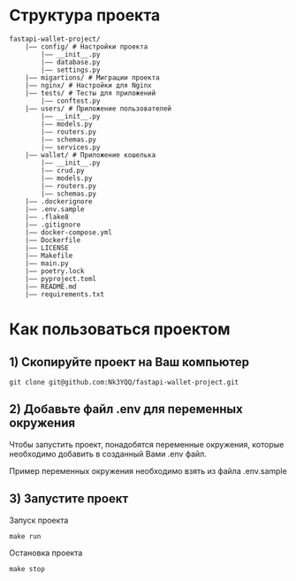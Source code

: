 # Структура проекта
```
fastapi-wallet-project/
    |—— config/ # Настройки проекта
        |—— __init__.py
        |—— database.py
        |—— settings.py
    |—— migartions/ # Миграции проекта
    |—— nginx/ # Настройки для Nginx
    |—— tests/ # Тесты для приложений
        |—— conftest.py
    |—— users/ # Приложение пользователей
        |—— __init__.py
        |—— models.py
        |—— routers.py
        |—— schemas.py
        |—— services.py
    |—— wallet/ # Приложение кошелька
        |—— __init__.py
        |—— crud.py
        |—— models.py
        |—— routers.py
        |—— schemas.py
    |—— .dockerignore
    |—— .env.sample
    |—— .flake8
    |—— .gitignore
    |—— docker-compose.yml
    |—— Dockerfile
    |—— LICENSE
    |—— Makefile
    |—— main.py
    |—— poetry.lock
    |—— pyproject.toml
    |—— README.md
    |—— requirements.txt
```

# Как пользоваться проектом

## 1) Скопируйте проект на Ваш компьютер
```
git clone git@github.com:Nk3YQQ/fastapi-wallet-project.git
```

## 2) Добавьте файл .env для переменных окружения
Чтобы запустить проект, понадобятся переменные окружения, которые необходимо добавить в созданный Вами .env файл.

Пример переменных окружения необходимо взять из файла .env.sample

## 3) Запустите проект

Запуск проекта
```
make run
```

Остановка проекта
```
make stop
```